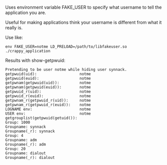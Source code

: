 Uses environment variable FAKE\_USER to specify what username to tell the application you are.

Useful for making applications think your username is different from what it really is.

Use like:
```
env FAKE_USER=notme LD_PRELOAD=/path/to/libfakeuser.so ./crappy_application
```

Results with show-getpwuid:
```
Pretending to be user notme while hiding user synnack.
getpwuid(uid):                   notme
getpwuid(euid):                  notme
getpwnam(getpwuid(uid)):         notme
getpwnam(getpwuid(euid)):        notme
getpwuid_r(uid):                 notme
getpwuid_r(euid):                notme
getpwnam_r(getpwuid_r(uid)):     notme
getpwnam_r(getpwuid_r(euid)):    notme
LOGNAME env:                     notme
USER env:                        notme
getgrouplist(getpwuid(getuid()):
Group: 1000
Groupname: synnack
Groupname(_r): synnack
Group: 4
Groupname: adm
Groupname(_r): adm
Group: 20
Groupname: dialout
Groupname(_r): dialout
```
